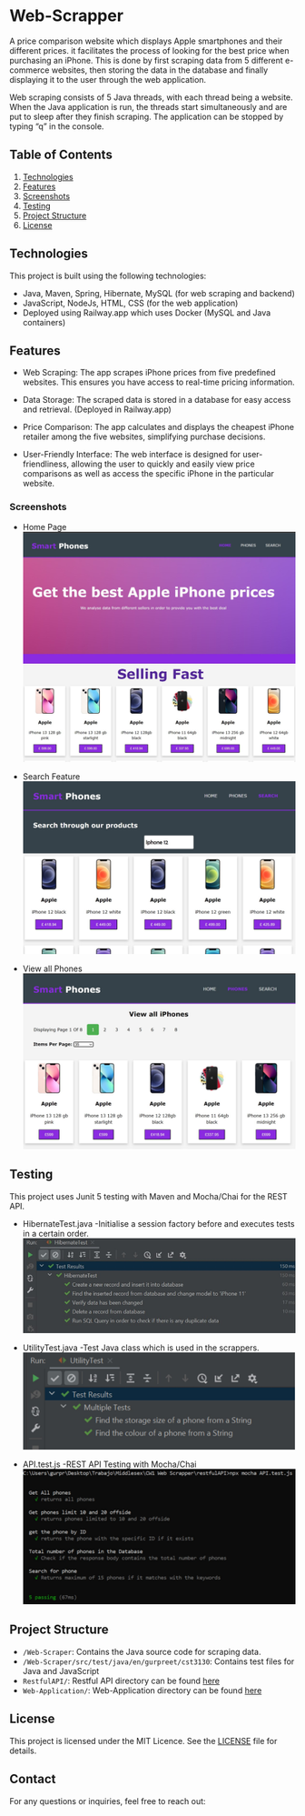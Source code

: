 # Web-Scrapper
A price comparison website which displays Apple smartphones and their different prices.
it facilitates the process of looking for the best price when purchasing an iPhone. This is done by first scraping data from 5 different e-commerce websites, then storing the data in the database and finally displaying it to the user through the web application.



Web scraping consists of 5 Java threads, with each thread being a website. When the Java
application is run, the threads start simultaneously and are put to sleep after they finish
scraping. The application can be stopped by typing “q” in the console.

## Table of Contents

1. [Technologies](#technologies)
2. [Features](#features)
3. [Screenshots](#screenshots)
4. [Testing](#testing)
5. [Project Structure](#project-structure)
6. [License](#license)


## Technologies
This project is built using the following technologies:

- Java, Maven, Spring, Hibernate, MySQL (for web scraping and backend)
- JavaScript, NodeJs, HTML, CSS (for the web application)
- Deployed using Railway.app which uses Docker (MySQL and Java containers)  

## Features 
* Web Scraping: The app scrapes iPhone prices from five predefined websites. This ensures you have access to real-time pricing information.

* Data Storage: The scraped data is stored in a database for easy access and retrieval. (Deployed in Railway.app)

* Price Comparison: The app calculates and displays the cheapest iPhone retailer among the five websites, simplifying purchase decisions. 

* User-Friendly Interface: The web interface is designed for user-friendliness, allowing the user to quickly and easily view price comparisons as well as access the specific iPhone in the particular website.

### Screenshots

- Home Page
![Screenshot of Home Page](https://github.com/GurPreetSinghKaur/Web-Application/blob/master/img/Home.jpg)

- Search Feature
![Screenshot of Search Feature](https://github.com/GurPreetSinghKaur/Web-Application/blob/master/img/Search.jpg)

- View all Phones
![Screenshot of View all Page](https://github.com/GurPreetSinghKaur/Web-Application/blob/master/img/Phones.jpg)

## Testing

This project uses Junit 5 testing with Maven and Mocha/Chai for the REST API. 

- HibernateTest.java -Initialise a session factory before and executes tests in a certain order.
![Screenshot of HibernateTest.java](https://github.com/GurPreetSinghKaur/Web-Application/blob/master/img/HibernateTest.jpg)

- UtilityTest.java -Test Java class which is used in the scrappers.
![Screenshot of UtilityTest.java](https://github.com/GurPreetSinghKaur/Web-Application/blob/master/img/UtilityTest.jpg)

- API.test.js -REST API Testing with Mocha/Chai
![Screenshot of API.test.js](https://github.com/GurPreetSinghKaur/Web-Application/blob/master/img/API_test.jpg)
  


## Project Structure

- `/Web-Scraper`: Contains the Java source code for scraping data.
- `/Web-Scraper/src/test/java/en/gurpreet/cst3130`: Contains test files for Java and JavaScript
- `RestfulAPI/`: Restful API directory can be found [here](https://github.com/GurPreetSinghKaur/RestfulAPI)
- `Web-Application/`: Web-Application directory can be found [here](https://github.com/GurPreetSinghKaur/Web-Application)


## License

This project is licensed under the MIT Licence. See the [LICENSE](LICENSE) file for details.

## Contact

For any questions or inquiries, feel free to reach out:

 
